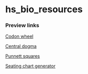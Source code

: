 # hs_bio_resources

### Preview links

[Codon wheel](https://htmlpreview.github.io/?https://github.com/rkquillen/hs_bio_resources/blob/main/codon_wheel/codonWheel.html)

[Central dogma](https://htmlpreview.github.io/?https://github.com/rkquillen/hs_bio_resources/blob/main/central_dogma/centralDogma.html)

[Punnett squares](https://htmlpreview.github.io/?https://github.com/rkquillen/hs_bio_resources/blob/main/punnett_squares/punnett.html)

[Seating chart generator](https://htmlpreview.github.io/?https://github.com/rkquillen/hs_bio_resources/blob/main/seating_chart/javaseat.html)
